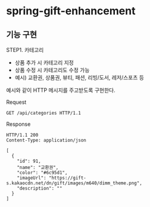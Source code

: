 # spring-gift-enhancement

## 기능 구현

STEP1. 카테고리 
- 상품 추가 시 카테고리 지정
- 상품 수정 시 카테고리도 수정 가능
- 예시) 교환권, 상품권, 뷰티, 패션, 리빙/도서, 레저/스포츠 등

예시와 같이 HTTP 메시지를 주고받도록 구현한다.

Request
```
GET /api/categories HTTP/1.1
```
Response
```
HTTP/1.1 200 
Content-Type: application/json

[
  {
    "id": 91,
    "name": "교환권",
    "color": "#6c95d1",
    "imageUrl": "https://gift-s.kakaocdn.net/dn/gift/images/m640/dimm_theme.png",
    "description": ""
  }
]
```